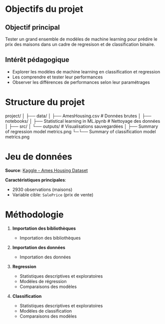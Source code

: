 # Objectifs du projet
## Objectif principal
Tester un grand ensemble de modèles de machine learning pour prédire le prix des maisons dans un cadre de regresison et de classification binaire.

## Intérêt pédagogique
- Explorer les modèles de machine learning en classification et regression
- Les comprendre et tester leur performances
- Observer les différences de performances selon leur paramétrages


# Structure du projet
project/
│
├── data/
│ ├── AmesHousing.csv # Données brutes
│
├── notebooks/
│ ├── Statistical learning in ML.ipynb # Nettoyage des données
│
├── src/
│
└── outputs/ # Visualisations sauvegardées
│ ├── Summary of regression model metrics.png
└─└── Summary of classification model metrics.png


# Jeu de données

**Source**: [Kaggle - Ames Housing Dataset](https://www.kaggle.com/c/house-prices-advanced-regression-techniques/data)

**Caractéristiques principales**:
- 2930 observations (maisons)
- Variable cible: `SalePrice` (prix de vente)


# Méthodologie
1. **Importation des bibliothèques**
    - Importation des bibliothèques

2. **Importation des données**
    - Importation des données

3. **Regression**
   - Statistiques descriptives et exploratoires
   - Modèles de régression
   - Comparaisons des modèles

4. **Classification**
   - Statistiques descriptives et exploratoires
   - Modèles de classification
   - Comparaisons des modèles

